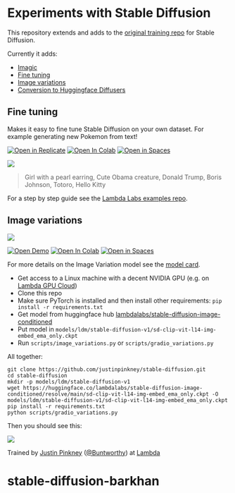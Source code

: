 # Experiments with Stable Diffusion

This repository extends and adds to the [original training repo](https://github.com/pesser/stable-diffusion) for Stable Diffusion.

Currently it adds:

- [Imagic](notebooks/imagic.ipynb)
- [Fine tuning](#fine-tuning)
- [Image variations](#image-variations)
- [Conversion to Huggingface Diffusers](scripts/convert_sd_to_diffusers.py)

## Fine tuning

Makes it easy to fine tune Stable Diffusion on your own dataset. For example generating new Pokemon from text!

[![Open in Replicate](https://img.shields.io/badge/%F0%9F%9A%80-Open%20in%20Replicate-%23fff891)](https://replicate.com/lambdal/text-to-pokemon)
[![Open In Colab](https://colab.research.google.com/assets/colab-badge.svg)](https://colab.research.google.com/github/LambdaLabsML/lambda-diffusers/blob/main/notebooks/pokemon_demo.ipynb)
[![Open in Spaces](https://img.shields.io/badge/%F0%9F%A4%97-Open%20in%20Spaces-orange)](https://huggingface.co/spaces/lambdalabs/text-to-pokemon)

![](assets/pokemontage.jpg)

> Girl with a pearl earring, Cute Obama creature, Donald Trump, Boris Johnson, Totoro, Hello Kitty


For a step by step guide see the [Lambda Labs examples repo](https://github.com/LambdaLabsML/examples).

## Image variations

![](assets/im-vars-thin.jpg)

[![Open Demo](https://img.shields.io/badge/%CE%BB-Open%20Demo-blueviolet)](https://47725.gradio.app/)
[![Open In Colab](https://colab.research.google.com/assets/colab-badge.svg)](https://colab.research.google.com/drive/1JqNbI_kDq_Gth2MIYdsphgNgyGIJxBgB?usp=sharing)
[![Open in Spaces](https://img.shields.io/badge/%F0%9F%A4%97-Open%20in%20Spaces-orange)](https://huggingface.co/spaces/lambdalabs/stable-diffusion-image-variations)

For more details on the Image Variation model see the [model card](https://huggingface.co/lambdalabs/stable-diffusion-image-conditioned).

- Get access to a Linux machine with a decent NVIDIA GPU (e.g. on [Lambda GPU Cloud](https://lambdalabs.com/service/gpu-cloud))
- Clone this repo
- Make sure PyTorch is installed and then install other requirements: `pip install -r requirements.txt`
- Get model from huggingface hub [lambdalabs/stable-diffusion-image-conditioned](https://huggingface.co/lambdalabs/stable-diffusion-image-conditioned/blob/main/sd-clip-vit-l14-img-embed_ema_only.ckpt)
- Put model in `models/ldm/stable-diffusion-v1/sd-clip-vit-l14-img-embed_ema_only.ckpt`
- Run `scripts/image_variations.py` or `scripts/gradio_variations.py`

All together:
```
git clone https://github.com/justinpinkney/stable-diffusion.git
cd stable-diffusion
mkdir -p models/ldm/stable-diffusion-v1
wget https://huggingface.co/lambdalabs/stable-diffusion-image-conditioned/resolve/main/sd-clip-vit-l14-img-embed_ema_only.ckpt -O models/ldm/stable-diffusion-v1/sd-clip-vit-l14-img-embed_ema_only.ckpt
pip install -r requirements.txt
python scripts/gradio_variations.py
```

Then you should see this:

[![](assets/gradio_variations.jpeg)](https://twitter.com/Buntworthy/status/1565704770056294400)

Trained by [Justin Pinkney](https://www.justinpinkney.com) ([@Buntworthy](https://twitter.com/Buntworthy)) at [Lambda](https://lambdalabs.com/)
# stable-diffusion-barkhan
